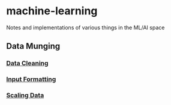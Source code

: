 # machine-learning

Notes and implementations of various things in the ML/AI space

## Data Munging

### [Data Cleaning](./data_munging/DATA_CLEANING.md)

### [Input Formatting](./data_munging/INPUT_FORMATTING.md)

### [Scaling Data](./data_munging/SCALING.md)
